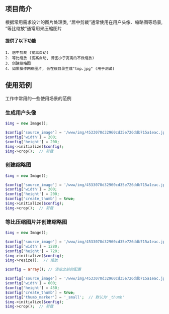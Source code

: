 ﻿## 项目简介

根据常用需求设计的图片处理类, “居中剪裁”通常使用在用户头像、缩略图等场景, “等比缩放”通常用来压缩图片

#### 提供了以下功能

	1. 居中剪裁 (宽高自动)
	2. 等比缩放 (宽高自动, 源图小于宽高的不做缩放)
	3. 创建缩略图
	4. 如果操作网络图片, 会在根目录生成"tmp.jpg" (用于测试)

## 使用范例

工作中常用的一些使用场景的范例

### 生成用户头像

```php
$img = new Image();

$config['source_image'] = '/www/img/4533070d32960cd35e726ddb715a1eac.jpg';
$config['width'] = 200;
$config['height'] = 200;
$img->initialize($config);
$img->crop();  // 剪裁
```

### 创建缩略图

```php
$img = new Image();

$config['source_image'] = '/www/img/4533070d32960cd35e726ddb715a1eac.jpg';
$config['width'] = 200;
$config['height'] = 200;
$config['create_thumb'] = true;
$img->initialize($config);
$img->crop();  // 剪裁
```

### 等比压缩图片并创建缩略图

```php
$img = new Image();

$config['source_image'] = '/www/img/4533070d32960cd35e726ddb715a1eac.jpg';
$config['width'] = 1280;
$config['height'] = 720;
$img->initialize($config);
$img->resize();  // 缩放

$config = array(); // 清空之前的配置

$config['source_image'] = '/www/img/4533070d32960cd35e726ddb715a1eac.jpg';
$config['width'] = 600;
$config['height'] = 450;
$config['create_thumb'] = true;
$config['thumb_marker'] = '_small';  // 默认为'_thumb'
$img->initialize($config);
$img->crop();  // 剪裁
```

